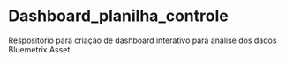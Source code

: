 # Dashboard_planilha_controle
Respositorio para criação de dashboard interativo para análise dos dados Bluemetrix Asset

